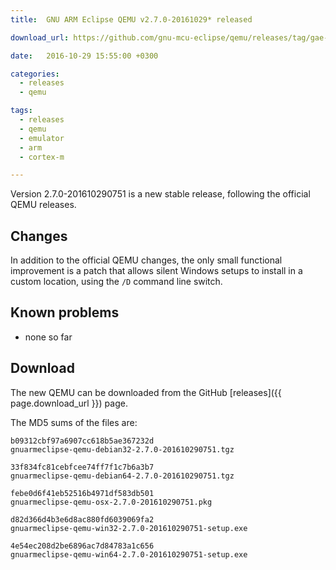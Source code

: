 ```yaml
---
title:  GNU ARM Eclipse QEMU v2.7.0-20161029* released

download_url: https://github.com/gnu-mcu-eclipse/qemu/releases/tag/gae-2.7.0-20161029

date:   2016-10-29 15:55:00 +0300

categories:
  - releases
  - qemu

tags:
  - releases
  - qemu
  - emulator
  - arm
  - cortex-m

---
```


Version 2.7.0-201610290751 is a new stable release, following the official QEMU releases.

## Changes

In addition to the official QEMU changes, the only small functional improvement is a patch that allows silent Windows setups to install in a custom location, using the `/D` command line switch.

## Known problems

* none so far

## Download

The new QEMU can be downloaded from the GitHub [releases]({{ page.download_url }}) page.

The MD5 sums of the files are:

```console
b09312cbf97a6907cc618b5ae367232d
gnuarmeclipse-qemu-debian32-2.7.0-201610290751.tgz

33f834fc81cebfcee74ff7f1c7b6a3b7
gnuarmeclipse-qemu-debian64-2.7.0-201610290751.tgz

febe0d6f41eb52516b4971df583db501
gnuarmeclipse-qemu-osx-2.7.0-201610290751.pkg

d82d366d4b3e6d8ac880fd6039069fa2
gnuarmeclipse-qemu-win32-2.7.0-201610290751-setup.exe

4e54ec208d2be6896ac7d84783a1c656
gnuarmeclipse-qemu-win64-2.7.0-201610290751-setup.exe
```
